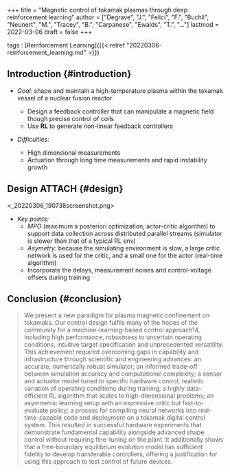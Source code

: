 +++
title = "Magnetic control of tokamak plasmas through deep reinforcement learning"
author = ["Degrave", "J.", "Felici", "F.", "Buchli", "Neunert", "M.", "Tracey", "B.", "Carpanese", "Ewalds", "T.", "…"]
lastmod = 2022-03-06
draft = false
+++

tags
: [Reinforcement Learning]({{< relref "20220306-reinforcement_learning.md" >}})


## Introduction {#introduction}

-   _Goal:_ shape and maintain a high-temperature plasma within the tokamak vessel of a nuclear fusion reactor
    -   Design a feedback controller that can manipulate a magnetic field though precise control of coils
    -   Use **RL** to generate non-linear feedback controllers

-   _Difficulties:_
    -   High dimensional measurements
    -   Actuation through long time measurements and rapid instability growth


## Design <span class="tag"><span class="ATTACH">ATTACH</span></span> {#design}

<_20220306_190738screenshot.png>

-   _Key points:_
    -   _MPO_ (maximum a posteriori optimization, actor-critic algorithm) to support data collection across distributed parallel streams (simulator is slower than that of a typical RL env)
    -   _Asymetry:_ because the simulating environment is slow, a large critic network is used for the critic, and a small one for the actor (real-time algorithm)
    -   Incorporate the delays, measurement noises and control-voltage offsets during training


## Conclusion {#conclusion}

> We present a new paradigm for plasma magnetic confinement on tokamaks. Our control design fulfils many of the hopes of the community for a machine-learning-based control approach14, including high performance, robustness to uncertain operating conditions, intuitive target specification and unprecedented versatility. This achievement required overcoming gaps in capability and infrastructure through scientific and engineering advances: an accurate, numerically robust simulator; an informed trade-off between simulation accuracy and computational complexity; a sensor and actuator model tuned to specific hardware control; realistic variation of operating conditions during training; a highly data-efficient RL algorithm that scales to high-dimensional problems; an asymmetric learning setup with an expressive critic but fast-to-evaluate policy; a process for compiling neural networks into real-time-capable code and deployment on a tokamak digital control system. This resulted in successful hardware experiments that demonstrate fundamental capability alongside advanced shape control without requiring fine-tuning on the plant. It additionally shows that a free-boundary equilibrium evolution model has sufficient fidelity to develop transferable controllers, offering a justification for using this approach to test control of future devices.
